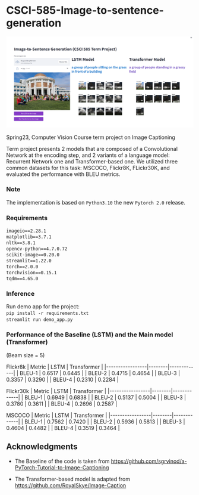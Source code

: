 # CSCI-585-Image-to-sentence-generation

![alt text](https://github.com/Batyr1203/CSCI-585-Image-to-sentence-generation/blob/main/images/demo.png?raw=true)

Spring23, Computer Vision Course term project on Image Captioning

Term project presents 2 models that are composed of a Convolutional Network at the encoding step, and 2 variants of a language model: Recurrent Network one and Transformer-based one. We utilized three common datasets for this task: MSCOCO, Flickr8K, FLickr30K, and evaluated the performance with BLEU metrics.

### Note
The implementation is based on `Python3.10` the new `Pytorch 2.0` release.


### Requirements
```h5py==3.8.0
imageio==2.28.1
matplotlib==3.7.1
nltk==3.8.1
opencv-python==4.7.0.72
scikit-image==0.20.0
streamlit==1.22.0
torch==2.0.0
torchvision==0.15.1
tqdm==4.65.0
```

### Inference
Run demo app for the project: \
`pip install -r requirements.txt` \
`streamlit run demo_app.py`


### Performance of the Baseline (LSTM) and the Main model (Transformer)
(Beam size = 5)

Flickr8k
| Metric          | LSTM   | Transformer |
|-----------------|--------|-------------|
| BLEU-1          | 0.6517 | 0.6445      |
| BLEU-2          | 0.4715 | 0.4654      |
| BLEU-3          | 0.3357 | 0.3290      |
| BLEU-4          | 0.2310 | 0.2284      |

Flickr30k
| Metric          | LSTM   | Transformer |
|-----------------|--------|-------------|
| BLEU-1          | 0.6949 | 0.6838      |
| BLEU-2          | 0.5137 | 0.5004      |
| BLEU-3          | 0.3780 | 0.3611      |
| BLEU-4          | 0.2696 | 0.2587      |

MSCOCO
| Metric          | LSTM   | Transformer |
|-----------------|--------|-------------|
| BLEU-1          | 0.7562 | 0.7420      |
| BLEU-2          | 0.5936 | 0.5813      |
| BLEU-3          | 0.4604 | 0.4482      |
| BLEU-4          | 0.3519 | 0.3464      |


## Acknowledgments
- The Baseline of the code is taken from https://github.com/sgrvinod/a-PyTorch-Tutorial-to-Image-Captioning

- The Transformer-based model is adapted from https://github.com/RoyalSkye/Image-Caption
